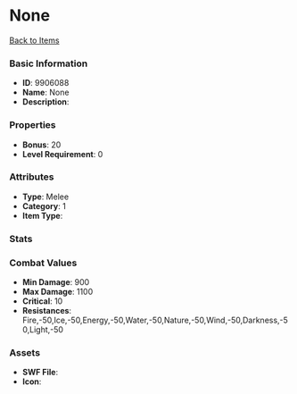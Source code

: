 # None



[Back to Items](../items.md)

### Basic Information

- **ID**: 9906088
- **Name**: None
- **Description**: 

### Properties

- **Bonus**: 20
- **Level Requirement**: 0

### Attributes

- **Type**: Melee
- **Category**: 1
- **Item Type**: 

### Stats


### Combat Values

- **Min Damage**: 900
- **Max Damage**: 1100
- **Critical**: 10
- **Resistances**: Fire,-50,Ice,-50,Energy,-50,Water,-50,Nature,-50,Wind,-50,Darkness,-50,Light,-50

### Assets

- **SWF File**: 
- **Icon**: 

